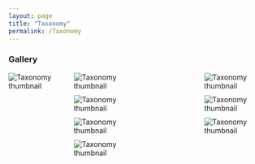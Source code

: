 ```yaml
---
layout: page
title: "Taxonomy"
permalink: /Taxonomy
---
```



### Gallery

<div style="display: grid; grid-template-columns: repeat(4, 1fr); gap: 10px;">
<img src="http://stratigraphy.org/subcommission-permian/files/Taxonomy/Slide1.JPG" alt="Taxonomy thumbnail" />
</a>
<img src="http://stratigraphy.org/subcommission-permian/files/Taxonomy/Slide2.jpg" alt="Taxonomy thumbnail" /><br />
</a>
<img src="http://stratigraphy.org/subcommission-permian/files/Taxonomy/Slide3.jpg" alt="Taxonomy thumbnail" /><br />
</a>
<img src="http://stratigraphy.org/subcommission-permian/files/Taxonomy/Slide4.jpg" alt="Taxonomy thumbnail" /><br />
</a>
<img src="http://stratigraphy.org/subcommission-permian/files/Taxonomy/Slide5.jpg" alt="Taxonomy thumbnail" /><br />
</a>
<img src="http://stratigraphy.org/subcommission-permian/files/Taxonomy/Slide6.jpg" alt="Taxonomy thumbnail" /><br />
</a>
<img src="http://stratigraphy.org/subcommission-permian/files/Taxonomy/Slide7.jpg" alt="Taxonomy thumbnail" /><br />
</a>
<img src="http://stratigraphy.org/subcommission-permian/files/Taxonomy/Slide8.jpg" alt="Taxonomy thumbnail" /><br />
</a>
